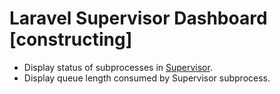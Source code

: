 # Laravel Supervisor Dashboard [constructing]

- Display status of subprocesses in [Supervisor](http://supervisord.org/).
- Display queue length consumed by Supervisor subprocess.
